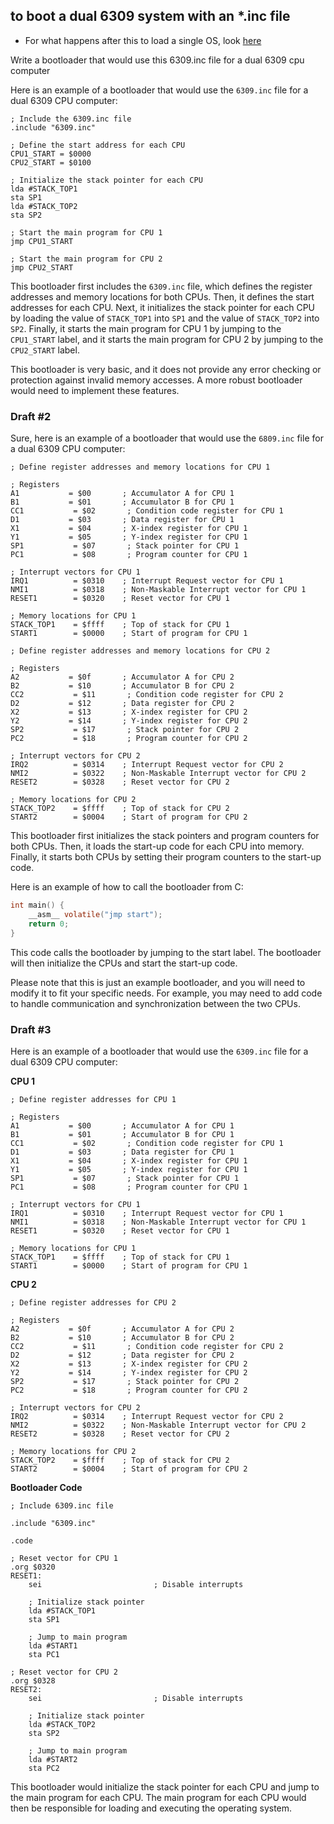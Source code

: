 ## to boot a dual 6309 system with an *.inc file

* For what happens after this to load a single OS, look [here](/os/dual6309-bootos.md)

Write a bootloader that would use this 6309.inc file for a dual 6309 cpu computer

Here is an example of a bootloader that would use the `6309.inc` file for a dual 6309 CPU computer:

```assembly
; Include the 6309.inc file
.include "6309.inc"

; Define the start address for each CPU
CPU1_START = $0000
CPU2_START = $0100

; Initialize the stack pointer for each CPU
lda #STACK_TOP1
sta SP1
lda #STACK_TOP2
sta SP2

; Start the main program for CPU 1
jmp CPU1_START

; Start the main program for CPU 2
jmp CPU2_START
```

This bootloader first includes the `6309.inc` file, which defines the register addresses and memory locations for both CPUs. Then, it defines the start addresses for each CPU. Next, it initializes the stack pointer for each CPU by loading the value of `STACK_TOP1` into `SP1` and the value of `STACK_TOP2` into `SP2`. Finally, it starts the main program for CPU 1 by jumping to the `CPU1_START` label, and it starts the main program for CPU 2 by jumping to the `CPU2_START` label.

This bootloader is very basic, and it does not provide any error checking or protection against invalid memory accesses. A more robust bootloader would need to implement these features.

### Draft #2

Sure, here is an example of a bootloader that would use the `6809.inc` file for a dual 6309 CPU computer:

```assembly
; Define register addresses and memory locations for CPU 1

; Registers
A1           = $00       ; Accumulator A for CPU 1
B1           = $01       ; Accumulator B for CPU 1
CC1           = $02       ; Condition code register for CPU 1
D1           = $03       ; Data register for CPU 1
X1           = $04       ; X-index register for CPU 1
Y1           = $05       ; Y-index register for CPU 1
SP1           = $07       ; Stack pointer for CPU 1
PC1           = $08       ; Program counter for CPU 1

; Interrupt vectors for CPU 1
IRQ1          = $0310    ; Interrupt Request vector for CPU 1
NMI1          = $0318    ; Non-Maskable Interrupt vector for CPU 1
RESET1        = $0320    ; Reset vector for CPU 1

; Memory locations for CPU 1
STACK_TOP1    = $ffff    ; Top of stack for CPU 1
START1        = $0000    ; Start of program for CPU 1

; Define register addresses and memory locations for CPU 2

; Registers
A2           = $0f       ; Accumulator A for CPU 2
B2           = $10       ; Accumulator B for CPU 2
CC2           = $11       ; Condition code register for CPU 2
D2           = $12       ; Data register for CPU 2
X2           = $13       ; X-index register for CPU 2
Y2           = $14       ; Y-index register for CPU 2
SP2           = $17       ; Stack pointer for CPU 2
PC2           = $18       ; Program counter for CPU 2

; Interrupt vectors for CPU 2
IRQ2          = $0314    ; Interrupt Request vector for CPU 2
NMI2          = $0322    ; Non-Maskable Interrupt vector for CPU 2
RESET2        = $0328    ; Reset vector for CPU 2

; Memory locations for CPU 2
STACK_TOP2    = $ffff    ; Top of stack for CPU 2
START2        = $0004    ; Start of program for CPU 2
```

This bootloader first initializes the stack pointers and program counters for both CPUs. Then, it loads the start-up code for each CPU into memory. Finally, it starts both CPUs by setting their program counters to the start-up code.

Here is an example of how to call the bootloader from C:

```c
int main() {
    __asm__ volatile("jmp start");
    return 0;
}
```

This code calls the bootloader by jumping to the start label. The bootloader will then initialize the CPUs and start the start-up code.

Please note that this is just an example bootloader, and you will need to modify it to fit your specific needs. For example, you may need to add code to handle communication and synchronization between the two CPUs.

### Draft #3

Here is an example of a bootloader that would use the `6309.inc` file for a dual 6309 CPU computer:

**CPU 1**

```assembly
; Define register addresses for CPU 1

; Registers
A1           = $00       ; Accumulator A for CPU 1
B1           = $01       ; Accumulator B for CPU 1
CC1           = $02       ; Condition code register for CPU 1
D1           = $03       ; Data register for CPU 1
X1           = $04       ; X-index register for CPU 1
Y1           = $05       ; Y-index register for CPU 1
SP1           = $07       ; Stack pointer for CPU 1
PC1           = $08       ; Program counter for CPU 1

; Interrupt vectors for CPU 1
IRQ1          = $0310    ; Interrupt Request vector for CPU 1
NMI1          = $0318    ; Non-Maskable Interrupt vector for CPU 1
RESET1        = $0320    ; Reset vector for CPU 1

; Memory locations for CPU 1
STACK_TOP1    = $ffff    ; Top of stack for CPU 1
START1        = $0000    ; Start of program for CPU 1
```

**CPU 2**

```assembly
; Define register addresses for CPU 2

; Registers
A2           = $0f       ; Accumulator A for CPU 2
B2           = $10       ; Accumulator B for CPU 2
CC2           = $11       ; Condition code register for CPU 2
D2           = $12       ; Data register for CPU 2
X2           = $13       ; X-index register for CPU 2
Y2           = $14       ; Y-index register for CPU 2
SP2           = $17       ; Stack pointer for CPU 2
PC2           = $18       ; Program counter for CPU 2

; Interrupt vectors for CPU 2
IRQ2          = $0314    ; Interrupt Request vector for CPU 2
NMI2          = $0322    ; Non-Maskable Interrupt vector for CPU 2
RESET2        = $0328    ; Reset vector for CPU 2

; Memory locations for CPU 2
STACK_TOP2    = $ffff    ; Top of stack for CPU 2
START2        = $0004    ; Start of program for CPU 2
```

**Bootloader Code**

```assembly
; Include 6309.inc file

.include "6309.inc"

.code

; Reset vector for CPU 1
.org $0320
RESET1:
    sei                         ; Disable interrupts

    ; Initialize stack pointer
    lda #STACK_TOP1
    sta SP1

    ; Jump to main program
    lda #START1
    sta PC1

; Reset vector for CPU 2
.org $0328
RESET2:
    sei                         ; Disable interrupts

    ; Initialize stack pointer
    lda #STACK_TOP2
    sta SP2

    ; Jump to main program
    lda #START2
    sta PC2
```

This bootloader would initialize the stack pointer for each CPU and jump to the main program for each CPU. The main program for each CPU would then be responsible for loading and executing the operating system.